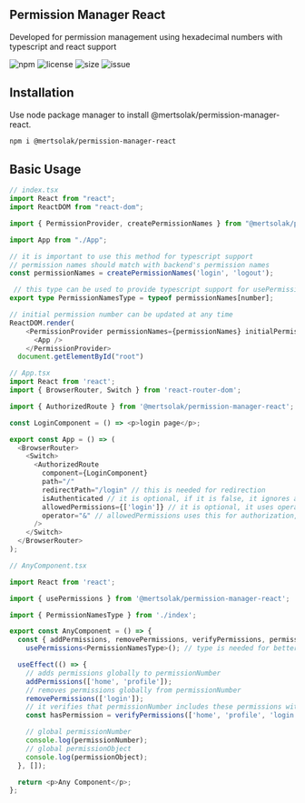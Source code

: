 ## Permission Manager React

Developed for permission management using hexadecimal numbers with typescript and react support

![npm](https://img.shields.io/npm/v/@mertsolak/permission-manager-react)
![license](https://img.shields.io/npm/l/@mertsolak/permission-manager-react)
![size](https://img.shields.io/bundlephobia/min/@mertsolak/permission-manager-react)
![issue](https://img.shields.io/github/issues/mert-solak/permission-manager-react)

## Installation

Use node package manager to install @mertsolak/permission-manager-react.

```bash
npm i @mertsolak/permission-manager-react
```

## Basic Usage

```typescript
// index.tsx
import React from "react";
import ReactDOM from "react-dom";

import { PermissionProvider, createPermissionNames } from "@mertsolak/permission-manager-react";

import App from "./App";

// it is important to use this method for typescript support
// permission names should match with backend's permission names
const permissionNames = createPermissionNames('login', 'logout');

 // this type can be used to provide typescript support for usePermission hook
export type PermissionNamesType = typeof permissionNames[number];

// initial permission number can be updated at any time
ReactDOM.render(
    <PermissionProvider permissionNames={permissionNames} initialPermissionNumber='0x0'>
      <App />
    </PermissionProvider>
  document.getElementById("root")
```

```typescript
// App.tsx
import React from 'react';
import { BrowserRouter, Switch } from 'react-router-dom';

import { AuthorizedRoute } from '@mertsolak/permission-manager-react';

const LoginComponent = () => <p>login page</p>;

export const App = () => (
  <BrowserRouter>
    <Switch>
      <AuthorizedRoute
        component={LoginComponent}
        path="/"
        redirectPath="/login" // this is needed for redirection
        isAuthenticated // it is optional, if it is false, it ignores allowedPermissions
        allowedPermissions={['login']} // it is optional, it uses operator parameter for permissions
        operator="&" // allowedPermissions uses this for authorization, default = '|', it is optional
      />
    </Switch>
  </BrowserRouter>
);
```

```typescript
// AnyComponent.tsx

import React from 'react';

import { usePermissions } from '@mertsolak/permission-manager-react';

import { PermissionNamesType } from './index';

export const AnyComponent = () => {
  const { addPermissions, removePermissions, verifyPermissions, permissionNumber, permissionObject } =
    usePermissions<PermissionNamesType>(); // type is needed for better typescript support

  useEffect(() => {
    // adds permissions globally to permissionNumber
    addPermissions(['home', 'profile']);
    // removes permissions globally from permissionNumber
    removePermissions(['login']);
    // it verifies that permissionNumber includes these permissions with operator &
    const hasPermission = verifyPermissions(['home', 'profile', 'login', 'logout'], '&');

    // global permissionNumber
    console.log(permissionNumber);
    // global permissionObject
    console.log(permissionObject);
  }, []);

  return <p>Any Component</p>;
};
```
